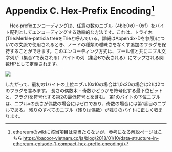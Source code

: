 # Appendix C. Hex-Prefix Encoding[^1]




　Hex-prefixエンコーディングは、任意の数のニブル（4bit:0x0 - 0xf）をバイト配列としてエンコーディングする効率的な方法です。これは、トライ木(Trie:Merkle-patricia treeをTrieと呼んでいる。詳細はAppendix-Dを参照)についての文脈で使用されるとき、ノードの種類の曖昧さをなくす追加のフラグを保持することができます。このエンコーディング方式は、ブール値と共にニブル文字列が（集合Yで表される）バイトの列（集合Bで表される）にマップされる関数HPとして定義されます。

![](https://i.imgur.com/NhvYtET.png)



したがって、最初の1バイトの上位ニブル(0x10の場合は1,0x20の場合は2)は2つのフラグを含みます。 長さの偶数木・奇数かどうかを符号化する最下位ビットと、フラグtを符号化する第2の最低符号とを含む。 第1のバイトの下位ニブルは、ニブルxの長さが偶数の場合にはゼロであり、奇数の場合には第1番目のニブルである。 残りのすべてのニブル（残りは偶数）が残りのバイトに正しく収まります。


[^1]: ethereumのwikiに該当項目は見当たらないが、参考になる解説ページはこちら https://bacoor-vietnam.co/ja/blog/2018/01/10/data-structure-in-ethereum-episode-1-compact-hex-prefix-encoding/
